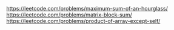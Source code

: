 https://leetcode.com/problems/maximum-sum-of-an-hourglass/
https://leetcode.com/problems/matrix-block-sum/
https://leetcode.com/problems/product-of-array-except-self/
